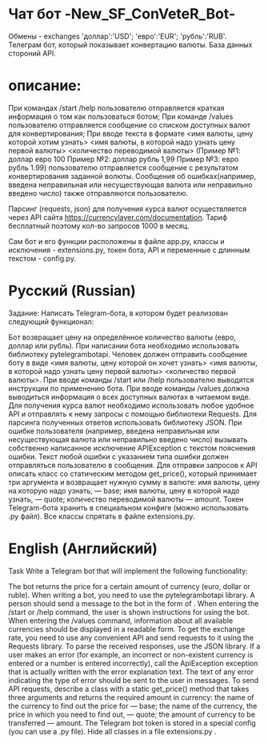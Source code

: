 # Чат бот -New_SF_ConVeteR_Bot- 
Обмены - exchanges 'доллар':'USD'; 'евро':'EUR'; 'рубль':'RUB'. Телеграм бот, который показывает конвертацию валюты. База данных стороний API.  

# описание:
При командах /start /help пользователю отправляется краткая информация о том как пользоваться ботом;
При команде /values пользователю отправляется сообщение со списком доступных валют для конвертирования;
При вводе текста в формате <имя валюты, цену которой хотим узнать> <имя валюты, в которой надо узнать цену первой валюты> <количество переводимой валюты> (Пример №1: доллар евро 100 Пример №2: доллар рубль 1,99 Пример №3: евро рубль 1.99) пользователю отправляется сообщение с результатом конвертирования заданной волюты.
Сообщения об ошибках(например, введена неправильная или несуществующая валюта или неправильно введено число) также отправляются пользователю.

Парсинг (requests, json) для получения курса валют осуществляется через API сайта https://currencylayer.com/documentation. Тариф бесплатный поэтому кол-во запросов 1000 в месяц.

Сам бот и его функции расположены в файле app.py, классы и исключения - extensions.py, токен бота, API и переменные с длинным текстом - config.py.

# Русский (Russian)
Задание: Написать Telegram-бота, в котором будет реализован следующий функционал:

Бот возвращает цену на определённое количество валюты (евро, доллар или рубль).
При написании бота необходимо использовать библиотеку pytelegrambotapi.
Человек должен отправить сообщение боту в виде <имя валюты, цену которой он хочет узнать> <имя валюты, в которой надо узнать цену первой валюты> <количество первой валюты>.
При вводе команды /start или /help пользователю выводятся инструкции по применению бота.
При вводе команды /values должна выводиться информация о всех доступных валютах в читаемом виде.
Для получения курса валют необходимо использовать любое удобное API и отправлять к нему запросы с помощью библиотеки Requests.
Для парсинга полученных ответов использовать библиотеку JSON.
При ошибке пользователя (например, введена неправильная или несуществующая валюта или неправильно введено число) вызывать собственно написанное исключение APIException с текстом пояснения ошибки.
Текст любой ошибки с указанием типа ошибки должен отправляться пользователю в сообщения.
Для отправки запросов к API описать класс со статическим методом get_price(), который принимает три аргумента и возвращает нужную сумму в валюте:
имя валюты, цену на которую надо узнать, — base;
имя валюты, цену в которой надо узнать, — quote;
количество переводимой валюты — amount.
Токен Telegram-бота хранить в специальном конфиге (можно использовать .py файл).
Все классы спрятать в файле extensions.py.

# English (Английский)
Task Write a Telegram bot that will implement the following functionality:

The bot returns the price for a certain amount of currency (euro, dollar or ruble).
When writing a bot, you need to use the pytelegrambotapi library.
A person should send a message to the bot in the form of .
When entering the /start or /help command, the user is shown instructions for using the bot.
When entering the /values command, information about all available currencies should be displayed in a readable form.
To get the exchange rate, you need to use any convenient API and send requests to it using the Requests library.
To parse the received responses, use the JSON library.
If a user makes an error (for example, an incorrect or non-existent currency is entered or a number is entered incorrectly), call the ApiException exception that is actually written with the error explanation text.
The text of any error indicating the type of error should be sent to the user in messages.
To send API requests, describe a class with a static get_price() method that takes three arguments and returns the required amount in currency:
the name of the currency to find out the price for — base;
the name of the currency, the price in which you need to find out, — quote;
the amount of currency to be transferred — amount.
The Telegram bot token is stored in a special config (you can use a .py file).
Hide all classes in a file extensions.py .

